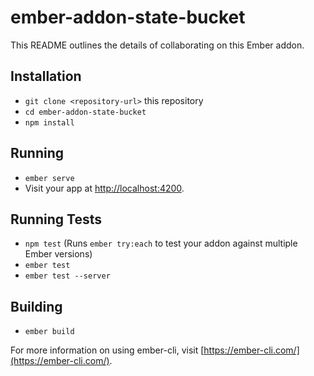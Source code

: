 # ember-addon-state-bucket

This README outlines the details of collaborating on this Ember addon.

## Installation

* `git clone <repository-url>` this repository
* `cd ember-addon-state-bucket`
* `npm install`

## Running

* `ember serve`
* Visit your app at [http://localhost:4200](http://localhost:4200).

## Running Tests

* `npm test` (Runs `ember try:each` to test your addon against multiple Ember versions)
* `ember test`
* `ember test --server`

## Building

* `ember build`

For more information on using ember-cli, visit [https://ember-cli.com/](https://ember-cli.com/).
